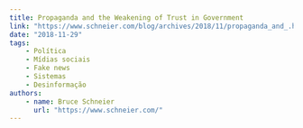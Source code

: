 ```yaml
---
title: Propaganda and the Weakening of Trust in Government
link: "https://www.schneier.com/blog/archives/2018/11/propaganda_and_.html"
date: "2018-11-29"
tags:
    - Política
    - Mídias sociais
    - Fake news
    - Sistemas
    - Desinformação
authors:
    - name: Bruce Schneier
      url: "https://www.schneier.com/"
---
```

